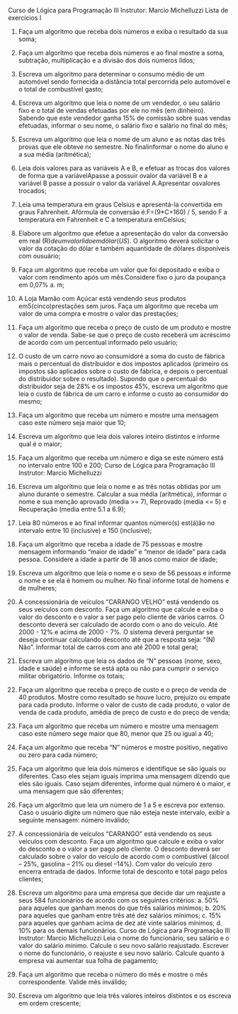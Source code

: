 Curso de Lógica para Programação III
Instrutor: Marcio Michelluzzi
Lista de exercícios I

1. Faça um algoritmo que receba dois números e exiba o resultado da sua soma;

2. Faça um algoritmo que receba dois números e ao final mostre a soma, subtração, multiplicação e a divisão 
dos dois números lidos;

3. Escreva um algoritmo para determinar o consumo médio de um automóvel sendo fornecida a distância 
total percorrida pelo automóvel e o total de combustível gasto;

4. Escreva um algoritmo que leia o nome de um vendedor, o seu salário fixo e o total de vendas efetuadas 
por ele no mês (em dinheiro). Sabendo que este vendedor ganha 15% de comissão sobre suas vendas 
efetuadas, informar o seu nome, o salário fixo e salário no final do mês;

5. Escreva um algoritmo que leia o nome de um aluno e as notas das três provas que ele obteve no semestre. 
No finalinformar o nome do aluno e a sua média (aritmética);

6. Leia dois valores para as variáveis A e B, e efetuar as trocas dos valores de forma que a variávelApasse a 
possuir ovalor da variável B e a variável B passe a possuir o valor da variável A.Apresentar osvalores 
trocados; 

7. Leia uma temperatura em graus Celsius e apresentá-la convertida em graus Fahrenheit. Afórmula de 
conversão é:F=(9*C+160) / 5, sendo F a temperatura em Fahrenheit e C a temperatura emCelsius; 

8. Elabore um algoritmo que efetue a apresentação do valor da conversão em real (R$) de um valorlido em 
dólar (US$). O algoritmo deverá solicitar o valor da cotação do dólar e também aquantidade de dólares 
disponíveis com ousuário;

9. Faça um algoritmo que receba um valor que foi depositado e exiba o valor com rendimento após um 
mês.Considere fixo o juro da poupança em 0,07% a. m;

10. A Loja Mamão com Açúcar está vendendo seus produtos em5(cinco)prestações sem juros. Faça um 
algoritmo que receba um valor de uma compra e mostre o valor das prestações;

11. Faça um algoritmo que receba o preço de custo de um produto e mostre o valor de venda. Sabe-se que o 
preço de custo receberá um acréscimo de acordo com um percentual informado pelo usuário;

12. O custo de um carro novo ao consumidoré a soma do custo de fábrica mais o percentual do distribuidor e 
dos impostos aplicados (primeiro os impostos são aplicados sobre o custo de fábrica, e depois o percentual 
do distribuidor sobre o resultado). Supondo que o percentual do distribuidor seja de 28% e os impostos 
45%, escreva um algoritmo que leia o custo de fábrica de um carro e informe o custo ao consumidor do 
mesmo;

13. Faça um algoritmo que receba um número e mostre uma mensagem caso este número seja maior que 10;

14. Escreva um algoritmo que leia dois valores inteiro distintos e informe qual é o maior;

15. Faça um algoritmo que receba um número e diga se este número está no intervalo entre 100 e 200;
Curso de Lógica para Programação III
Instrutor: Marcio Michelluzzi

16. Escreva um algoritmo que leia o nome e as três notas obtidas por um aluno durante o semestre. Calcular a 
sua média (aritmética), informar o nome e sua menção aprovado (media >= 7), Reprovado (media <= 5) e 
Recuperação (media entre 5.1 a 6.9);

17. Leia 80 números e ao final informar quantos número(s) est(á)ão no intervalo entre 10 (inclusive) e 150 
(inclusive);

18. Faça um algoritmo que receba a idade de 75 pessoas e mostre mensagem informando “maior de idade” e 
“menor de idade” para cada pessoa. Considere a idade a partir de 18 anos como maior de idade;

19. Escreva um algoritmo que leia o nome e o sexo de 56 pessoas e informe o nome e se ela é homem ou 
mulher. No final informe total de homens e de mulheres;

20. A concessionária de veículos “CARANGO VELHO” está vendendo os seus veículos com desconto. Faça 
um algoritmo que calcule e exiba o valor do desconto e o valor a ser pago pelo cliente de vários carros. O 
desconto deverá ser calculado de acordo com o ano do veículo. Até 2000 - 12% e acima de 2000 - 7%. O 
sistema deverá perguntar se deseja continuar calculando desconto até que a resposta seja: “(N) Não”. 
Informar total de carros com ano até 2000 e total geral;

21. Escreva um algoritmo que leia os dados de “N” pessoas (nome, sexo, idade e saúde) e informe se está apta 
ou não para cumprir o serviço militar obrigatório. Informe os totais;

22. Faça um algoritmo que receba o preço de custo e o preço de venda de 40 produtos. Mostre como resultado 
se houve lucro, prejuízo ou empate para cada produto. Informe o valor de custo de cada produto, o valor 
de venda de cada produto, amédia de preço de custo e do preço de venda;

23. Faça um algoritmo que receba um número e mostre uma mensagem caso este número sege maior que 80, 
menor que 25 ou igual a 40;

24. Faça um algoritmo que receba “N” números e mostre positivo, negativo ou zero para cada número;

25. Faça um algoritmo que leia dois números e identifique se são iguais ou diferentes. Caso eles sejam iguais 
imprima uma mensagem dizendo que eles são iguais. Caso sejam diferentes, informe qual número é o 
maior, e uma mensagem que são diferentes;

26. Faça um algoritmo que leia um número de 1 a 5 e escreva por extenso. Caso o usuário digite um número 
que não esteja neste intervalo, exibir a seguinte mensagem: número inválido;

27. A concessionária de veículos “CARANGO” está vendendo os seus veículos com desconto. Faça um 
algoritmo que calcule e exiba o valor do desconto e o valor a ser pago pelo cliente. O desconto deverá ser 
calculado sobre o valor do veículo de acordo com o combustível (álcool – 25%, gasolina – 21% ou diesel 
–14%). Com valor do veículo zero encerra entrada de dados. Informe total de desconto e total pago pelos 
clientes;

28. Escreva um algoritmo para uma empresa que decide dar um reajuste a seus 584 funcionários de acordo 
com os seguintes critérios: 
a. 50% para aqueles que ganham menos do que três salários mínimos;
b. 20% para aqueles que ganham entre três até dez salários mínimos; 
c. 15% para aqueles que ganham acima de dez até vinte salários mínimos; 
d. 10% para os demais funcionários.
Curso de Lógica para Programação III
Instrutor: Marcio Michelluzzi
Leia o nome do funcionário, seu salário e o valor do salário mínimo. Calcule o seu novo salário 
reajustado. Escrever o nome do funcionário, o reajuste e seu novo salário. Calcule quanto à empresa 
vai aumentar sua folha de pagamento;

29. Faça um algoritmo que receba o número do mês e mostre o mês correspondente. Valide mês inválido;

30. Escreva um algoritmo que leia três valores inteiros distintos e os escreva em ordem crescente;
